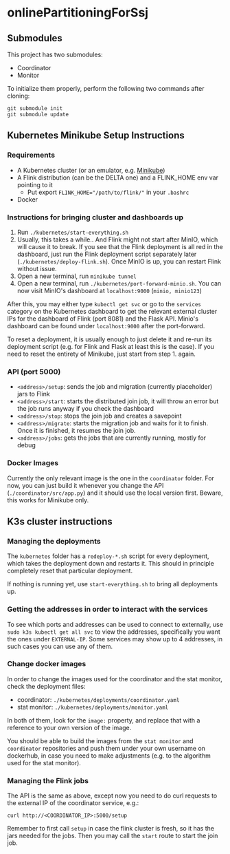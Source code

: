 # onlinePartitioningForSsj

## Submodules

This project has two submodules:
- Coordinator
- Monitor

To initialize them properly, perform the following two commands after cloning:
```
git submodule init
git submodule update
```

## Kubernetes Minikube Setup Instructions

### Requirements
- A Kubernetes cluster (or an emulator, e.g. [Minikube](https://minikube.sigs.k8s.io/docs/start/))
- A Flink distribution (can be the DELTA one) and a FLINK_HOME env var pointing to it
	- Put export `FLINK_HOME="/path/to/flink/"` in your `.bashrc`
- Docker

### Instructions for bringing cluster and dashboards up
1. Run `./kubernetes/start-everything.sh` 
2. Usually, this takes a while.. And Flink might not start after MinIO, which will cause it to break. If you see that the Flink deployment is all red in the dashboard, just run the Flink deployment script separately later (`./kubernetes/deploy-flink.sh`). Once MinIO is up, you can restart Flink without issue.
4. Open a new terminal, run `minikube tunnel`
5. Open a new terminal, run `./kubernetes/port-forward-minio.sh`. You can now visit MinIO's dashboard at `localhost:9000` (`minio, minio123`)

After this, you may either type `kubectl get svc` or go to the `services` category on the Kubernetes dashboard to get the relevant external cluster IPs for the dashboard of Flink (port 8081) and the Flask API. Minio's dashboard can be found under `localhost:9000` after the port-forward.

To reset a deployment, it is usually enough to just delete it and re-run its deployment script (e.g. for Flink and Flask at least this is the case). If you need to reset the entirety of Minikube, just start from step 1. again.

### API (port 5000)
- `<address>/setup`: sends the job and migration (currently placeholder) jars to Flink
- `<address>/start`: starts the distributed join job, it will throw an error but the job runs anyway if you check the dashboard
- `<address>/stop`: stops the join job and creates a savepoint
- `<address>/migrate`: starts the migration job and waits for it to finish. Once it is finished, it resumes the join job.
- `<address>/jobs`: gets the jobs that are currently running, mostly for debug

### Docker Images
Currently the only relevant image is the one in the `coordinator` folder. For now, you can just build it whenever you change the API (`./coordinator/src/app.py`) and it should use the local version first. Beware, this works for Minikube only.



## K3s cluster instructions

### Managing the deployments
The `kubernetes` folder has a `redeploy-*.sh` script for every deployment, which takes the deployment down and restarts it. This should in principle completely reset that particular deployment.

If nothing is running yet, use `start-everything.sh` to bring all deployments up.


### Getting the addresses in order to interact with the services
To see which ports and addresses can be used to connect to externally, use `sudo k3s kubectl get all svc` to view the addresses, specifically you want the ones under `EXTERNAL-IP`. Some services may show up to 4 addresses, in such cases you can use any of them.

### Change docker images
In order to change the images used for the coordinator and the stat monitor, check the deployment files:
- coordinator: `./kubernetes/deployments/coordinator.yaml`
- stat monitor: `./kubernetes/deployments/monitor.yaml`

In both of them, look for the `image:` property, and replace that with a reference to your own version of the image.

You should be able to build the images from the `stat monitor` and `coordinator` repositories and push them under your own username on dockerhub, in case you need to make adjustments (e.g. to the algorithm used for the stat monitor).


### Managing the Flink jobs
The API is the same as above, except now you need to do curl requests to the external IP of the coordinator service, e.g.:
```
curl http://<COORDINATOR_IP>:5000/setup
```

Remember to first call `setup` in case the flink cluster is fresh, so it has the jars needed for the jobs. Then you may call the `start` route to start the join job.